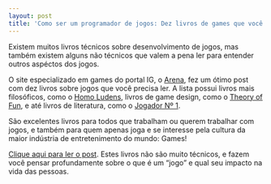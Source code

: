 ```yaml
---
layout: post
title: 'Como ser um programador de jogos: Dez livros de games que você precisa ler'
---
```


Existem muitos livros técnicos sobre desenvolvimento de jogos, mas também existem alguns não técnicos que valem a pena ler para entender outros aspéctos dos jogos.

O site especializado em games do portal IG, o [Arena](http://arena.ig.com.br/ "Arena"), fez um ótimo post com dez livros sobre jogos que você precisa ler. A lista possui livros mais filosóficos, como o [Homo Ludens](http://jnsilva.ludicum.org/Huizinga_HomoLudens.pdf "Homo Ludens"), livros de game design, como o [Theory of Fun](http://www.theoryoffun.com/ "Fun"), e até livros de literatura, como o [Jogador Nº 1](http://www.skoob.com.br/livro/218858-jogador-n-1 "Ready Player One").

São excelentes livros para todos que trabalham ou querem trabalhar com jogos, e também para quem apenas joga e se interesse pela cultura da maior indústria de entretenimento do mundo: Games!

[Clique aqui para ler o post](http://arena.ig.com.br/2012-06-28/dez-livros-de-games-que-voce-precisa-ler.html "Arena IG"). Estes livros não são muito técnicos, e fazem você pensar profundamente sobre o que é um “jogo” e qual seu impacto na vida das pessoas.
